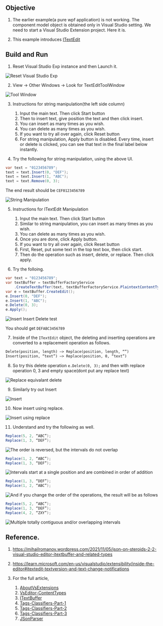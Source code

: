 ## Objective

1. The earlier example(a pure wpf application) is not working. The component model object is obtained only in Visual Studio setting. We need to start a Visual Studio Extension project. Here it is.

2. This example introduces [ITextEdit](https://learn.microsoft.com/en-us/dotnet/api/microsoft.visualstudio.text.itextedit) 


## Build and Run

1. Reset Visual Studio Exp instance and then Launch it.

![Reset Visual Studio Exp](../200500-VSixBlankProjectAnalysis/images/57_50_ResetVsExpIntance.jpg)

2. View -> Other Windows -> Look for TextEditToolWindow

![Tool Window](Images/50_50_TextEditToolWindow.png)

3. Instructions for string manipulation(the left side column) 
   1. Input the main text. Then click Start button 
   2. Then to insert text, give position the text and then click insert.
   3. You can insert as many times as you wish. 
   4. You can delete as many times as you wish. 
   5. If you want to try all over again, click Reset button
   6. For string manipulation, Apply button is disabled. Every time, insert or delete is clicked, you can see that text in the final label below instantly.

4. Try the following for string manipulation, using the above UI.

```cs
var text = "0123456789";
text = text.Insert(0, "DEF");
text = text.Insert(1, "ABC");
text = text.Remove(0, 3);
```

The end result should be `CEF0123456789`

![String Manipulation](Images/51_50_StringManipulatioinTrialOne.png)

5. Instructions for ITextEdit Manipulation 
   1. Input the main text. Then click Start button 
   2. Similar to string manipulation, you can insert as many times as you wish. 
   3. You can delete as many times as you wish. 
   4. Once you are done, click Apply button.
   5. If you want to try all over again, click Reset button
   6. First, Reset, put some text in the top text box, then click start.
   7. Then do the operation such as insert, delete, or replace. Then click apply.

6. Try the folloing.

```cs
var text = "0123456789";
var textBuffer = textBufferFactoryService
    .CreateTextBuffer(text, textBufferFactoryService.PlaintextContentType);
var e = textBuffer.CreateEdit();
e.Insert(0, "DEF");
e.Insert(1, "ABC");
e.Delete(0, 3);
e.Apply(); 
```

![Insert Insert Delete test](Images/52_50_InsertInsertDelete.png)

You should get `DEFABC3456789`

7. Inside of the `ITextEdit` object, the deleting and inserting operations are converted to a replacement operation as follows.

```txt
Delete(position, length) –> Replace(position, length, “”)
Insert(position, “text”) –> Replace(position, 0, “text”) 
```

8. So try this delete operation `e.Delete(0, 3);` and then with replace operation 0, 3 and empty space(dont put any replace text) 

![Replace equivalant delete](Images/53_50_ReplaceEmptyTrial.png)

9. Similarly try out Insert

![Insert](Images/54_50_Insert.png)

10. Now insert using replace.

![Insert using replace](Images/55_50_InsertReplace.png)

11. Understand and try the following as well.

```cs
Replace(5, 2, “ABC”);
Replace(1, 3, “DEF”);
```

![The order is reversed, but the intervals do not overlap](../220555-TextBufferIntro/Images/59_50_OrderReversedIntervalsNotOverlap.png)

```cs
Replace(1, 2, “ABC”);
Replace(1, 3, “DEF”);
```

![Intervals start at a single position and are combined in order of addition](../220555-TextBufferIntro/Images/60_50_IntervalsSinglePosCombinedInOrder.png)

```cs	
Replace(1, 3, “DEF”);
Replace(1, 2, “ABC”);
```

![And if you change the order of the operations, the result will be as follows](../220555-TextBufferIntro/Images/61_50_ChangeOrderOfOperation.png)

```cs
Replace(5, 2, “ABC”);
Replace(1, 3, “DEF”);
Replace(4, 2, “ZXY”);
```

![Multiple totally contiguous and/or overlapping intervals](../220555-TextBufferIntro/Images/62_50_MultipleContiguouseOverlappingIntervals.png)



## Reference.

1. https://mihailromanov.wordpress.com/2021/11/05/json-on-steroids-2-2-visual-studio-editor-itextbuffer-and-related-types

2. https://learn.microsoft.com/en-us/visualstudio/extensibility/inside-the-editor#itextedit-textversion-and-text-change-notifications

3. For the full article,
   1. [AboutVsExtensions](../900930-JsonEditor/Articles/1-AboutVsExtensions.md)
   2. [VsEditor-ContentTypes](../900930-JsonEditor/Articles/2-VsEditor-ContentTypes.md)
   3. [ITextBuffer](../900930-JsonEditor/Articles/3-ITextBuffer.md)
   4. [Tags-Classifiers-Part-1](../900930-JsonEditor/Articles/4-Tags-Classifiers-Part-1.md)
   5. [Tags-Classifiers-Part-2](../900930-JsonEditor/Articles/5-Tags-Classifiers-Part-2.md)
   6. [Tags-Classifiers-Part-3](..\900930-JsonEditor\Articles\6-Tags-Classifiers-Part-3.md)   
   7. [JSonParser](../900930-JsonEditor/Articles/7-JSonParser.md)


